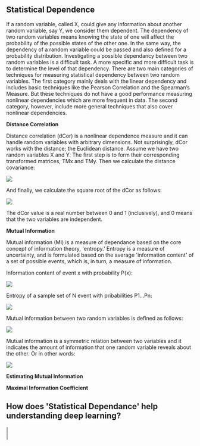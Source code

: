 Statistical Dependence
----------------------
If a random variable, called X, could give any information about another random variable, say Y, we consider them dependent. The dependency of two random variables means knowing the state of one will affect the probability of the possible states of the other one. In the same way, the dependency of a random variable could be passed and also defined for a probability distribution.
Investigating a possible dependancy between two random variables is a difficult task. A more specific and more difficult task is to determine the level of that dependency. There are two main categories of techniques for measuring statistical dependency between two random variables. The first category mainly deals with the linear dependency and includes basic techniques like the Pearson Correlation and the Spearman’s Measure. But these techniques do not have a good performance measuring nonlinear dependencies which are more frequent in data.
The second category, however, include more general techniques that also cover nonlinear dependencies.


**Distance Correlation**

Distance correlation (dCor) is a nonlinear dependence measure and it can handle random variables with arbitrary dimensions. Not surprisingly, dCor works with the distance; the Euclidean distance. Assume we have two random variables X and Y. The first step is to form their corresponding transformed matrices, TMx and TMy. Then we calculate the distance covariance:

![](https://user-images.githubusercontent.com/27868570/51983505-1ad0d280-2499-11e9-9890-bfaf186753c3.png)

And finally, we calculate the square root of the dCor as follows:

![](https://user-images.githubusercontent.com/27868570/51983850-0e00ae80-249a-11e9-9751-908f8e677a49.png)

The dCor value is a real number between 0 and 1 (inclusively), and 0 means that the two variables are independent.



**Mutual Information**

Mutual information (MI) is a measure of dependance based on the core concept of information theory, 'entropy.' Entropy is a measure of uncertainty, and is formulated based on the average 'information content' of a set of possible events, which is, in turn, a measure of information.

Information content of event x with probability P(x):

![](https://user-images.githubusercontent.com/27868570/52379671-6c65f800-2a6b-11e9-97b2-0dd7e05b510c.png)

Entropy of a sample set of N event with pribabilities P1...Pn:

![](https://user-images.githubusercontent.com/27868570/52380294-87396c00-2a6d-11e9-8d82-acba394783db.png)

Mutual information between two random variables is defined as follows:

![](https://user-images.githubusercontent.com/27868570/52519670-42752700-2c5f-11e9-97f6-7630757d8bff.png)

Mutual information is a symmetric relation between two variables and it indicates the amount of information that one random variable reveals about the other. Or in other words:

![](https://user-images.githubusercontent.com/27868570/52527839-a0d9ee00-2ccf-11e9-9d48-e29b53a1f688.png)

 
**Estimating Mutual Information** 
 
**Maximal Information Coefficient**




How does 'Statistical Dependance' help understanding deep learning?
-------------------------------------------------------------------------------- 
|    
|  

